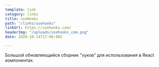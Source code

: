 ```yaml
---
template: link
category: links
title: useHooks
path: "/links/usehooks"
linkUrl: https://usehooks.com/
headerImg: "/uploads/usehooks_com.png"
date: 2020-10-14T17:00:00Z

---
```

Большой обновляющийся сборник "хуков" для использования в React компонентах.